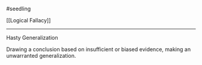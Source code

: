 #seedling

[[Logical Fallacy]]

---

Hasty Generalization

Drawing a conclusion based on insufficient or biased evidence, making an unwarranted generalization.